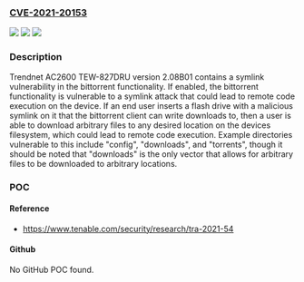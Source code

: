 ### [CVE-2021-20153](https://cve.mitre.org/cgi-bin/cvename.cgi?name=CVE-2021-20153)
![](https://img.shields.io/static/v1?label=Product&message=Trendnet%20AC2600%20TEW-827DRU&color=blue)
![](https://img.shields.io/static/v1?label=Version&message=n%2Fa&color=blue)
![](https://img.shields.io/static/v1?label=Vulnerability&message=UNIX%20Symbolic%20Link%20Following&color=brighgreen)

### Description

Trendnet AC2600 TEW-827DRU version 2.08B01 contains a symlink vulnerability in the bittorrent functionality. If enabled, the bittorrent functionality is vulnerable to a symlink attack that could lead to remote code execution on the device. If an end user inserts a flash drive with a malicious symlink on it that the bittorrent client can write downloads to, then a user is able to download arbitrary files to any desired location on the devices filesystem, which could lead to remote code execution. Example directories vulnerable to this include "config", "downloads", and "torrents", though it should be noted that "downloads" is the only vector that allows for arbitrary files to be downloaded to arbitrary locations.

### POC

#### Reference
- https://www.tenable.com/security/research/tra-2021-54

#### Github
No GitHub POC found.

